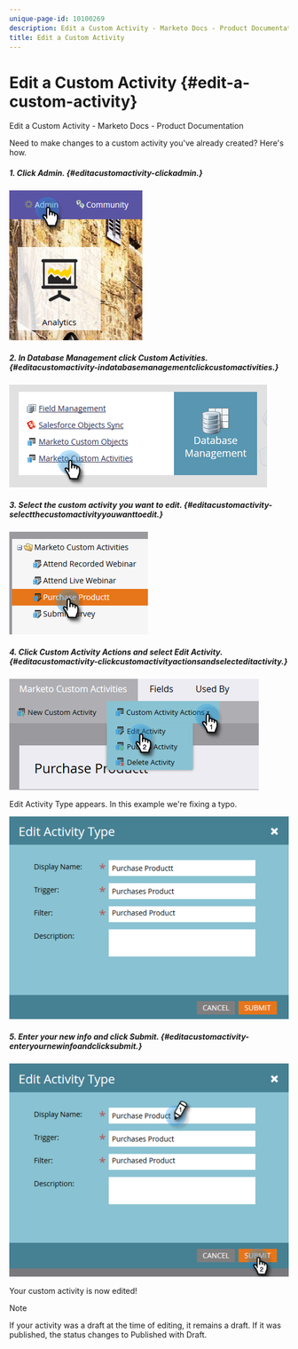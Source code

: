 ```yaml
---
unique-page-id: 10100269
description: Edit a Custom Activity - Marketo Docs - Product Documentation
title: Edit a Custom Activity
---
```


# Edit a Custom Activity {#edit-a-custom-activity}

Edit a Custom Activity - Marketo Docs - Product Documentation

Need to make changes to a custom activity you've already created? Here's how.

##### 1. Click Admin. {#editacustomactivity-clickadmin.}

![](assets/one-1.png)

##### 2. In Database Management click Custom Activities. {#editacustomactivity-indatabasemanagementclickcustomactivities.}

![](assets/two-1.png)

##### 3. Select the custom activity you want to edit. {#editacustomactivity-selectthecustomactivityyouwanttoedit.}

![](assets/three-1.png)

##### 4. Click Custom Activity Actions and select Edit Activity. {#editacustomactivity-clickcustomactivityactionsandselecteditactivity.}

![](assets/four-1.png)

Edit Activity Type appears. In this example we're fixing a typo.

![](assets/five-1.png)

##### 5. Enter your new info and click Submit. {#editacustomactivity-enteryournewinfoandclicksubmit.}

![](assets/six-1.png)

Your custom activity is now edited!

>[!NOTE]
>
>If your activity was a draft at the time of editing, it remains a draft. If it was published, the status changes to Published with Draft.

